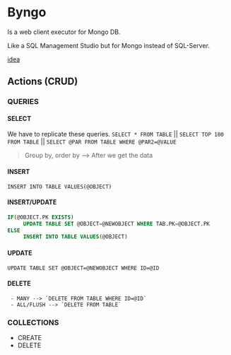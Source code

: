 # Byngo

Is a web client executor for Mongo DB.

Like a SQL Management Studio but for Mongo instead of SQL-Server.


[idea](./docs/IDEA.png)

## Actions (CRUD)

### QUERIES
#### SELECT

We have to replicate these queries.
`SELECT * FROM TABLE` || `SELECT TOP 100 FROM TABLE` || `SELECT @PAR FROM TABLE WHERE @PAR2=@VALUE` 
> Group by, order by --> After we get the data


#### INSERT
`INSERT INTO TABLE VALUES(@OBJECT)`


#### INSERT/UPDATE
```SQL
IF(@OBJECT.PK EXISTS)
     UPDATE TABLE SET @OBJECT=@NEWOBJECT WHERE TAB.PK=@OBJECT.PK
ELSE
     INSERT INTO TABLE VALUES(@OBJECT)
```
#### UPDATE
`UPDATE TABLE SET @OBJECT=@NEWOBJECT WHERE ID=@ID`

#### DELETE

     - MANY --> `DELETE FROM TABLE WHERE ID=@ID` 
     - ALL/FLUSH --> `DELETE FROM TABLE`


### COLLECTIONS

- CREATE 
- DELETE